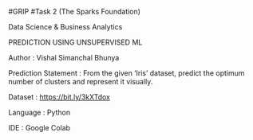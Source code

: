 #GRIP
#Task 2 (The Sparks Foundation)

Data Science & Business Analytics

PREDICTION USING UNSUPERVISED ML

Author : Vishal Simanchal Bhunya

Prediction Statement : From the given ‘Iris’ dataset, predict the optimum number of clusters and represent it visually.

Dataset : https://bit.ly/3kXTdox

Language : Python

IDE : Google Colab
